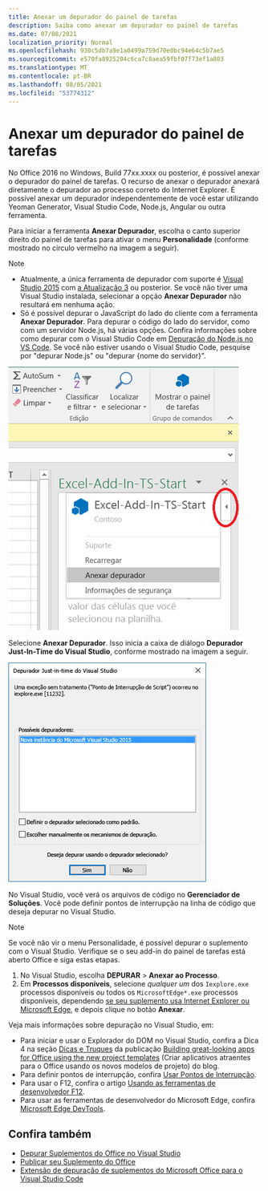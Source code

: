 ```yaml
---
title: Anexar um depurador do painel de tarefas
description: Saiba como anexar um depurador no painel de tarefas
ms.date: 07/08/2021
localization_priority: Normal
ms.openlocfilehash: 930c5db7a9e1a0499a759d70e0bc94e64c5b7ae5
ms.sourcegitcommit: e570fa8925204c6ca7c8aea59fbf07f73ef1a803
ms.translationtype: MT
ms.contentlocale: pt-BR
ms.lasthandoff: 08/05/2021
ms.locfileid: "53774312"
---
```

# <a name="attach-a-debugger-from-the-task-pane"></a>Anexar um depurador do painel de tarefas

No Office 2016 no Windows, Build 77xx.xxxx ou posterior, é possível anexar o depurador do painel de tarefas. O recurso de anexar o depurador anexará diretamente o depurador ao processo correto do Internet Explorer. É possível anexar um depurador independentemente de você estar utilizando Yeoman Generator, Visual Studio Code, Node.js, Angular ou outra ferramenta.

Para iniciar a ferramenta **Anexar Depurador**, escolha o canto superior direito do painel de tarefas para ativar o menu **Personalidade** (conforme mostrado no círculo vermelho na imagem a seguir).

> [!NOTE]
> - Atualmente, a única ferramenta de depurador com suporte é [Visual Studio 2015](https://www.visualstudio.com/downloads/) com [a Atualização 3](/previous-versions/mt752379(v=vs.140)) ou posterior. Se você não tiver uma Visual Studio instalada, selecionar a opção **Anexar Depurador** não resultará em nenhuma ação.
> - Só é possível depurar o JavaScript do lado do cliente com a ferramenta **Anexar Depurador**. Para depurar o código do lado do servidor, como com um servidor Node.js, há várias opções. Confira informações sobre como depurar com o Visual Studio Code em [Depuração do Node.js no VS Code](https://code.visualstudio.com/docs/nodejs/nodejs-debugging). Se você não estiver usando o Visual Studio Code, pesquise por "depurar Node.js" ou "depurar {nome do servidor}".

![Captura de tela do menu Anexar Depurador.](../images/attach-debugger.png)

Selecione **Anexar Depurador**. Isso inicia a caixa de diálogo **Depurador Just-In-Time do Visual Studio**, conforme mostrado na imagem a seguir.

![Captura de tela Visual Studio caixa de diálogo Depurador JIT.](../images/visual-studio-debugger.png)

No Visual Studio, você verá os arquivos de código no **Gerenciador de Soluções**.   Você pode definir pontos de interrupção na linha de código que deseja depurar no Visual Studio.

> [!NOTE]
> Se você não vir o menu Personalidade, é possível depurar o suplemento com o Visual Studio. Verifique se o seu add-in do painel de tarefas está aberto Office e siga estas etapas.
>
> 1. No Visual Studio, escolha **DEPURAR** > **Anexar ao Processo**.
> 2. Em **Processos disponíveis**, selecione *qualquer um* dos `Iexplore.exe` processos disponíveis *ou* todos os `MicrosoftEdge*.exe` processos disponíveis, dependendo [ se seu suplemento usa Internet Explorer ou Microsoft Edge](../concepts/browsers-used-by-office-web-add-ins.md), e depois clique no botão **Anexar**.

Veja mais informações sobre depuração no Visual Studio, em:

- Para iniciar e usar o Explorador do DOM no Visual Studio, confira a Dica 4 na seção [Dicas e Truques](/archive/blogs/officeapps/building-great-looking-apps-for-office-using-the-new-project-templates#tips_tricks) da publicação [Building great-looking apps for Office using the new project templates](/archive/blogs/officeapps/building-great-looking-apps-for-office-using-the-new-project-templates) (Criar aplicativos atraentes para o Office usando os novos modelos de projeto) do blog.
- Para definir pontos de interrupção, confira [Usar Pontos de Interrupção](/visualstudio/debugger/using-breakpoints?view=vs-2015&preserve-view=true).
- Para usar o F12, confira o artigo [Usando as ferramentas de desenvolvedor F12](/previous-versions/windows/internet-explorer/ie-developer/samples/bg182326(v=vs.85)).
- Para usar as ferramentas de desenvolvedor do Microsoft Edge, confira [Microsoft Edge DevTools](https://www.microsoft.com/p/microsoft-edge-devtools-preview/9mzbfrmz0mnj?activetab=pivot%3Aoverviewtab).

## <a name="see-also"></a>Confira também

- [Depurar Suplementos do Office no Visual Studio](../develop/debug-office-add-ins-in-visual-studio.md)
- [Publicar seu Suplemento do Office](../publish/publish.md)
- [Extensão de depuração de suplementos do Microsoft Office para o Visual Studio Code](debug-with-vs-extension.md)
